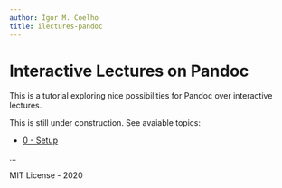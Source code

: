 ```yaml
---
author: Igor M. Coelho
title: ilectures-pandoc
---
```


# Interactive Lectures on Pandoc

This is a tutorial exploring nice possibilities for Pandoc over interactive lectures.

This is still under construction. See avaiable topics:

- [0 - Setup](tutorial/0-setup/0-setup.md)

...


MIT License - 2020
